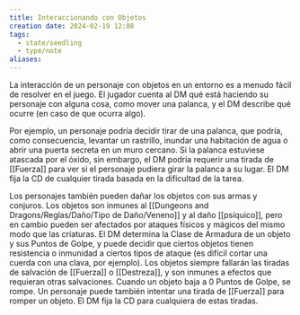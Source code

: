 ```yaml
---
title: Interaccionando con Objetos
creation date: 2024-02-19 12:08
tags:
  - state/seedling
  - type/note
aliases:
---
```

La interacción de un personaje con objetos en un entorno es a menudo fácil de resolver en el juego. El jugador cuenta al DM qué está haciendo su personaje con alguna cosa, como
mover una palanca, y el DM describe qué ocurre (en caso de que ocurra algo).

Por ejemplo, un personaje podría decidir tirar de una palanca, que podría, como consecuencia, levantar un rastrillo, inundar una habitación de agua o abrir una puerta secreta en un muro cercano. Si la palanca estuviese atascada por el óxido, sin embargo, el DM podría requerir una tirada de [[Fuerza]] para ver si el personaje pudiera girar la palanca a su lugar. El DM fija la CD de cualquier tirada basada en la dificultad de la tarea.

Los personajes también pueden dañar los objetos con sus armas y conjuros. Los objetos son inmunes al [[Dungeons and Dragons/Reglas/Daño/Tipo de Daño/Veneno]] y al daño [[psíquico]], pero en cambio pueden ser afectados por ataques físicos y mágicos del mismo modo que las criaturas. El DM determina la Clase de Armadura de un objeto y sus Puntos de Golpe, y puede decidir que ciertos objetos tienen resistencia o inmunidad a ciertos tipos de ataque (es difícil cortar una cuerda con una clava, por ejemplo). 
Los objetos siempre fallarán las tiradas de salvación de [[Fuerza]] o [[Destreza]], y son inmunes a efectos que requieran otras salvaciones. Cuando un objeto baja a 0 Puntos de Golpe, se rompe.
Un personaje puede también intentar una tirada de [[Fuerza]] para romper un objeto. El DM fija la CD para cualquiera de estas tiradas.